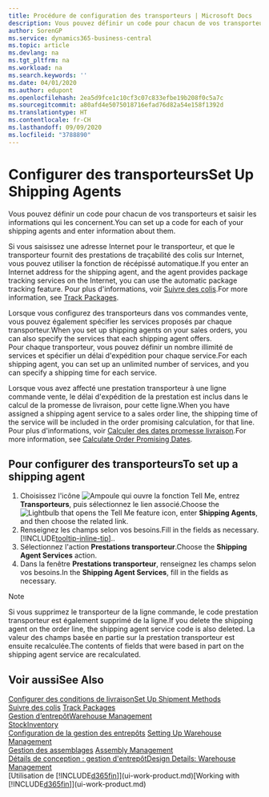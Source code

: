 ```yaml
---
title: Procédure de configuration des transporteurs | Microsoft Docs
description: Vous pouvez définir un code pour chacun de vos transporteurs et saisir les informations qui les concernent.
author: SorenGP
ms.service: dynamics365-business-central
ms.topic: article
ms.devlang: na
ms.tgt_pltfrm: na
ms.workload: na
ms.search.keywords: ''
ms.date: 04/01/2020
ms.author: edupont
ms.openlocfilehash: 2ea5d9fce1c10cf3c07c833efbe19b208f0c5a7c
ms.sourcegitcommit: a80afd4e5075018716efad76d82a54e158f1392d
ms.translationtype: HT
ms.contentlocale: fr-CH
ms.lasthandoff: 09/09/2020
ms.locfileid: "3788890"
---
```

# <a name="set-up-shipping-agents"></a><span data-ttu-id="22441-103">Configurer des transporteurs</span><span class="sxs-lookup"><span data-stu-id="22441-103">Set Up Shipping Agents</span></span>
<span data-ttu-id="22441-104">Vous pouvez définir un code pour chacun de vos transporteurs et saisir les informations qui les concernent.</span><span class="sxs-lookup"><span data-stu-id="22441-104">You can set up a code for each of your shipping agents and enter information about them.</span></span>  

<span data-ttu-id="22441-105">Si vous saisissez une adresse Internet pour le transporteur, et que le transporteur fournit des prestations de traçabilité des colis sur Internet, vous pouvez utiliser la fonction de récépissé automatique.</span><span class="sxs-lookup"><span data-stu-id="22441-105">If you enter an Internet address for the shipping agent, and the agent provides package tracking services on the Internet, you can use the automatic package tracking feature.</span></span> <span data-ttu-id="22441-106">Pour plus d'informations, voir [Suivre des colis](sales-how-track-packages.md).</span><span class="sxs-lookup"><span data-stu-id="22441-106">For more information, see [Track Packages](sales-how-track-packages.md).</span></span>

<span data-ttu-id="22441-107">Lorsque vous configurez des transporteurs dans vos commandes vente, vous pouvez également spécifier les services proposés par chaque transporteur.</span><span class="sxs-lookup"><span data-stu-id="22441-107">When you set up shipping agents on your sales orders, you can also specify the services that each shipping agent offers.</span></span>  
<span data-ttu-id="22441-108">Pour chaque transporteur, vous pouvez définir un nombre illimité de services et spécifier un délai d'expédition pour chaque service.</span><span class="sxs-lookup"><span data-stu-id="22441-108">For each shipping agent, you can set up an unlimited number of services, and you can specify a shipping time for each service.</span></span>  

<span data-ttu-id="22441-109">Lorsque vous avez affecté une prestation transporteur à une ligne commande vente, le délai d'expédition de la prestation est inclus dans le calcul de la promesse de livraison, pour cette ligne.</span><span class="sxs-lookup"><span data-stu-id="22441-109">When you have assigned a shipping agent service to a sales order line, the shipping time of the service will be included in the order promising calculation, for that line.</span></span> <span data-ttu-id="22441-110">Pour plus d'informations, voir [Calculer des dates promesse livraison](sales-how-to-calculate-order-promising-dates.md).</span><span class="sxs-lookup"><span data-stu-id="22441-110">For more information, see [Calculate Order Promising Dates](sales-how-to-calculate-order-promising-dates.md).</span></span>

## <a name="to-set-up-a-shipping-agent"></a><span data-ttu-id="22441-111">Pour configurer des transporteurs</span><span class="sxs-lookup"><span data-stu-id="22441-111">To set up a shipping agent</span></span>  
1.  <span data-ttu-id="22441-112">Choisissez l'icône ![Ampoule qui ouvre la fonction Tell Me](media/ui-search/search_small.png "Dites-moi ce que vous voulez faire"), entrez **Transporteurs**, puis sélectionnez le lien associé.</span><span class="sxs-lookup"><span data-stu-id="22441-112">Choose the ![Lightbulb that opens the Tell Me feature](media/ui-search/search_small.png "Tell me what you want to do") icon, enter **Shipping Agents**, and then choose the related link.</span></span>  
2.  <span data-ttu-id="22441-113">Renseignez les champs selon vos besoins.</span><span class="sxs-lookup"><span data-stu-id="22441-113">Fill in the fields as necessary.</span></span> [!INCLUDE[tooltip-inline-tip](includes/tooltip-inline-tip_md.md)]<span data-ttu-id="22441-114">.</span><span class="sxs-lookup"><span data-stu-id="22441-114">.</span></span>  
3.  <span data-ttu-id="22441-115">Sélectionnez l'action **Prestations transporteur**.</span><span class="sxs-lookup"><span data-stu-id="22441-115">Choose the **Shipping Agent Services** action.</span></span>
4. <span data-ttu-id="22441-116">Dans la fenêtre **Prestations transporteur**, renseignez les champs selon vos besoins.</span><span class="sxs-lookup"><span data-stu-id="22441-116">In the **Shipping Agent Services**, fill in the fields as necessary.</span></span>

> [!NOTE]  
>  <span data-ttu-id="22441-117">Si vous supprimez le transporteur de la ligne commande, le code prestation transporteur est également supprimé de la ligne.</span><span class="sxs-lookup"><span data-stu-id="22441-117">If you delete the shipping agent on the order line, the shipping agent service code is also deleted.</span></span> <span data-ttu-id="22441-118">La valeur des champs basée en partie sur la prestation transporteur est ensuite recalculée.</span><span class="sxs-lookup"><span data-stu-id="22441-118">The contents of fields that were based in part on the shipping agent service are recalculated.</span></span>  

## <a name="see-also"></a><span data-ttu-id="22441-119">Voir aussi</span><span class="sxs-lookup"><span data-stu-id="22441-119">See Also</span></span>
[<span data-ttu-id="22441-120">Configurer des conditions de livraison</span><span class="sxs-lookup"><span data-stu-id="22441-120">Set Up Shipment Methods</span></span>](sales-how-set-up-shipment-methods.md)  
<span data-ttu-id="22441-121">[Suivre des colis](sales-how-track-packages.md)  </span><span class="sxs-lookup"><span data-stu-id="22441-121">[Track Packages](sales-how-track-packages.md)  </span></span>  
[<span data-ttu-id="22441-122">Gestion d’entrepôt</span><span class="sxs-lookup"><span data-stu-id="22441-122">Warehouse Management</span></span>](warehouse-manage-warehouse.md)  
[<span data-ttu-id="22441-123">Stock</span><span class="sxs-lookup"><span data-stu-id="22441-123">Inventory</span></span>](inventory-manage-inventory.md)  
<span data-ttu-id="22441-124">[Configuration de la gestion des entrepôts](warehouse-setup-warehouse.md)   </span><span class="sxs-lookup"><span data-stu-id="22441-124">[Setting Up Warehouse Management](warehouse-setup-warehouse.md)   </span></span>  
<span data-ttu-id="22441-125">[Gestion des assemblages](assembly-assemble-items.md)  </span><span class="sxs-lookup"><span data-stu-id="22441-125">[Assembly Management](assembly-assemble-items.md)  </span></span>  
[<span data-ttu-id="22441-126">Détails de conception : gestion d'entrepôt</span><span class="sxs-lookup"><span data-stu-id="22441-126">Design Details: Warehouse Management</span></span>](design-details-warehouse-management.md)  
<span data-ttu-id="22441-127">[Utilisation de [!INCLUDE[d365fin](includes/d365fin_md.md)]](ui-work-product.md)</span><span class="sxs-lookup"><span data-stu-id="22441-127">[Working with [!INCLUDE[d365fin](includes/d365fin_md.md)]](ui-work-product.md)</span></span>  
